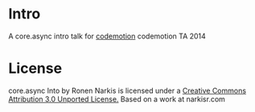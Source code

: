 # Intro

A core.async intro talk for [codemotion](http://telaviv.codemotionworld.com/) codemotion TA 2014

# License

core.async Into by Ronen Narkis is licensed under a [Creative Commons Attribution 3.0 Unported License.](https://creativecommons.org/licenses/by/3.0/) Based on a work at narkisr.com



